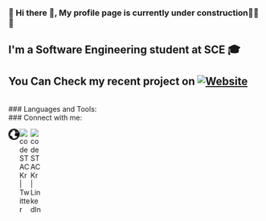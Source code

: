 ### 🚧 Hi there 👋, My profile page is currently under construction👷🏾 🚧


## I'm a Software Engineering student at SCE 🎓
## You Can Check my recent project on   [![Website](https://img.shields.io/website?label=therandom.dev&style=for-the-badge&url=https%3A%2F%therandom.dev)](https://therandom.dev)
<br/>
### Languages and Tools:
<br/>
### Connect with me:

[<img align="left" alt="codeSTACKr.com" width="22px" src="https://raw.githubusercontent.com/iconic/open-iconic/master/svg/globe.svg" />][website]
[<img align="left" alt="codeSTACKr | Twitter" width="22px" src="https://cdn.jsdelivr.net/npm/simple-icons@v3/icons/twitter.svg" />][twitter]
[<img align="left" alt="codeSTACKr | LinkedIn" width="22px" src="https://cdn.jsdelivr.net/npm/simple-icons@v3/icons/linkedin.svg" />][linkedin]




<!--
**elad2235/elad2235** is a ✨ _special_ ✨ repository because its `README.md` (this file) appears on your GitHub profile.

Here are some ideas to get you started:

- 🔭 I’m currently working on ...
- 🌱 I’m currently learning ...
- 👯 I’m looking to collaborate on ...
- 🤔 I’m looking for help with ...
- 💬 Ask me about ...
- 📫 How to reach me: ...
- 😄 Pronouns: ...
- ⚡ Fun fact: ...
-->

[website]: https://therandom.dev
[twitter]: https://twitter.com/elad2235
[linkedin]: https://linkedin.com/in/elad-pezarker
